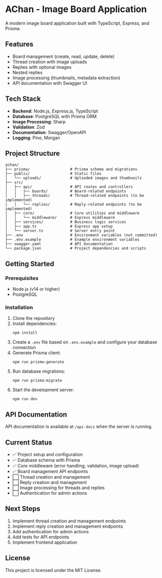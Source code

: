 # AChan - Image Board Application

A modern image board application built with TypeScript, Express, and Prisma.

## Features

- Board management (create, read, update, delete)
- Thread creation with image uploads
- Replies with optional images
- Nested replies
- Image processing (thumbnails, metadata extraction)
- API documentation with Swagger UI

## Tech Stack

- **Backend**: Node.js, Express.js, TypeScript
- **Database**: PostgreSQL with Prisma ORM
- **Image Processing**: Sharp
- **Validation**: Zod
- **Documentation**: Swagger/OpenAPI
- **Logging**: Pino, Morgan

## Project Structure

```
achan/
├── prisma/                  # Prisma schema and migrations
├── public/                  # Static files
│   └── uploads/             # Uploaded images and thumbnails
├── src/
│   ├── api/                 # API routes and controllers
│   │   ├── boards/          # Board-related endpoints
│   │   ├── threads/         # Thread-related endpoints (to be implemented)
│   │   └── replies/         # Reply-related endpoints (to be implemented)
│   ├── core/                # Core utilities and middleware
│   │   └── middleware/      # Express middleware
│   ├── services/            # Business logic services
│   ├── app.ts               # Express app setup
│   └── server.ts            # Server entry point
├── .env                     # Environment variables (not committed)
├── .env.example             # Example environment variables
├── swagger.yaml             # API documentation
└── package.json             # Project dependencies and scripts
```

## Getting Started

### Prerequisites

- Node.js (v14 or higher)
- PostgreSQL

### Installation

1. Clone the repository
2. Install dependencies:
   ```
   npm install
   ```
3. Create a `.env` file based on `.env.example` and configure your database connection
4. Generate Prisma client:
   ```
   npm run prisma:generate
   ```
5. Run database migrations:
   ```
   npm run prisma:migrate
   ```
6. Start the development server:
   ```
   npm run dev
   ```

## API Documentation

API documentation is available at `/api-docs` when the server is running.

## Current Status

- ✅ Project setup and configuration
- ✅ Database schema with Prisma
- ✅ Core middleware (error handling, validation, image upload)
- ✅ Board management API endpoints
- ⬜ Thread creation and management
- ⬜ Reply creation and management
- ⬜ Image processing for threads and replies
- ⬜ Authentication for admin actions

## Next Steps

1. Implement thread creation and management endpoints
2. Implement reply creation and management endpoints
3. Add authentication for admin actions
4. Add tests for API endpoints
5. Implement frontend application

## License

This project is licensed under the MIT License.